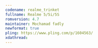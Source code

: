 ```yaml
---
codename: realme_trinket
fullname: Realme 5/5i/5S
romversion: 4.7
maintainer: Mochamad fadly
newformat: true
pling: https://www.pling.com/p/1604563/
xdathread:
---
```


